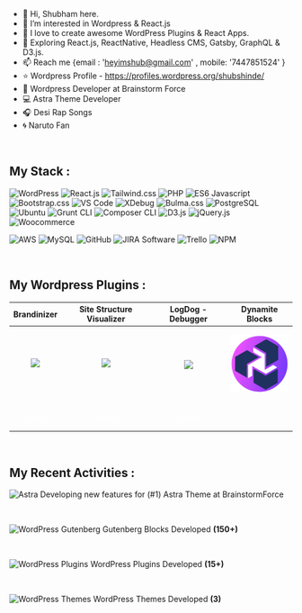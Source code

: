 
- 👋 Hi, Shubham here.
- 👀 I’m interested in Wordpress & React.js
- 💞️ I love to create awesome WordPress Plugins & React Apps.
- 🌱 Exploring React.js, ReactNative, Headless CMS, Gatsby, GraphQL & D3.js.
- 📫 Reach me {email : 'heyimshub@gmail.com' , mobile: '7447851524' }
- ⭐ Wordpress Profile - https://profiles.wordpress.org/shubshinde/
- 🌃 Wordpress Developer at Brainstorm Force
- 💻 Astra Theme Developer
- 🎧 Desi Rap Songs
- 🌀 Naruto Fan

<br>

## My Stack : 
<img src="https://cdn.jsdelivr.net/gh/devicons/devicon/icons/wordpress/wordpress-plain.svg" width="40" title="WordPress">  <img src="https://cdn.jsdelivr.net/gh/devicons/devicon/icons/react/react-original-wordmark.svg" width="40" title="React.js"> <img src="https://cdn.jsdelivr.net/gh/devicons/devicon/icons/tailwindcss/tailwindcss-plain.svg" width="40" title="Tailwind.css"> <img src="https://cdn.jsdelivr.net/gh/devicons/devicon/icons/php/php-plain.svg" width="50" title="PHP"> <img src="https://cdn.jsdelivr.net/gh/devicons/devicon/icons/javascript/javascript-plain.svg" width="35" title="ES6 Javascript"> <img src="https://cdn.jsdelivr.net/gh/devicons/devicon/icons/bootstrap/bootstrap-original.svg" width="35" title="Bootstrap.css"> <img src="https://cdn.jsdelivr.net/gh/devicons/devicon/icons/vscode/vscode-original.svg" width="35" title="VS Code"> <img src="https://upload.wikimedia.org/wikipedia/commons/thumb/c/c3/Xdebug_Logo.svg/1200px-Xdebug_Logo.svg.png" width="60" title="XDebug"> <img src="https://cdn.jsdelivr.net/gh/devicons/devicon/icons/bulma/bulma-plain.svg" width="35" title="Bulma.css"> <img src="https://cdn.jsdelivr.net/gh/devicons/devicon/icons/postgresql/postgresql-original.svg" width="35" title="PostgreSQL"> <img src="https://cdn.jsdelivr.net/gh/devicons/devicon/icons/ubuntu/ubuntu-plain-wordmark.svg" width="40" title="Ubuntu" > <img src="https://cdn.jsdelivr.net/gh/devicons/devicon/icons/grunt/grunt-original-wordmark.svg" width="40" title="Grunt CLI"> <img src="https://cdn.jsdelivr.net/gh/devicons/devicon/icons/composer/composer-original.svg" width="45" title="Composer CLI"> <img src="https://cdn.jsdelivr.net/gh/devicons/devicon/icons/d3js/d3js-original.svg" width="35" title="D3.js"> <img src="https://cdn.jsdelivr.net/gh/devicons/devicon/icons/jquery/jquery-plain-wordmark.svg" width="40" title="jQuery.js">  <img src="https://cdn.jsdelivr.net/gh/devicons/devicon/icons/woocommerce/woocommerce-plain-wordmark.svg" width="40" title="Woocommerce">

<img src="https://cdn.jsdelivr.net/gh/devicons/devicon/icons/amazonwebservices/amazonwebservices-plain-wordmark.svg" width="70" title="AWS"> <img src="https://cdn.jsdelivr.net/gh/devicons/devicon/icons/mysql/mysql-original-wordmark.svg" width="70" title="MySQL">
<img src="https://cdn.jsdelivr.net/gh/devicons/devicon/icons/git/git-plain-wordmark.svg" width="60" title="GitHub">  <img src="https://cdn.jsdelivr.net/gh/devicons/devicon/icons/jira/jira-original-wordmark.svg" width="65" title="JIRA Software">   <img src="https://cdn.jsdelivr.net/gh/devicons/devicon/icons/trello/trello-plain-wordmark.svg" width="70" title="Trello" > <img src="https://cdn.jsdelivr.net/gh/devicons/devicon/icons/npm/npm-original-wordmark.svg" width="60" title="NPM"> 

<br>

##  My Wordpress Plugins : 

| Brandinizer | Site Structure Visualizer | LogDog - Debugger | Dynamite Blocks |
|-------------|-------------|-------------| -------------|
| <p align="center"><img src="https://ps.w.org/brandinizer/assets/icon-256x256.png?rev=2560894" width="150"></p> | <p align="center"><img src="https://i.imgur.com/kb8eYDm.png" width="150"></p> | <p align="center"><img src="https://i.imgur.com/lK38qkX.png" align="center" width="110"></p> | <p align="center"><img src="https://raw.githubusercontent.com/shubshinde/assets-storage/main/Dynamite-Logo.png" align="center" width="110"></p> |
| <p align="center" ><a style="color: white;" href="https://wordpress.org/plugins/brandinizer/">Install</a> </p> | <p align="center" ><a style="color: white;" href="https://wordpress.org/plugins/site-structure-visualizer/">Install</a></p> | <p align="center" ><a style="color: white;" href="https://github.com/shubshinde/logdog-wp">Install</a></p> | 

<br>

## My Recent Activities : 

<img src="https://s3-eu-west-1.amazonaws.com/tpd/logos/5de7c0981d560f0001d69f95/0x0.png" width="70" title="Astra"> Developing new features for (#1) Astra Theme at BrainstormForce

<br>

<img src="https://miro.medium.com/max/600/1*ZHHTwZ9RA33EoiAwJayeXA.png" width="70" title="WordPress Gutenberg"> Gutenberg Blocks Developed <b>(150+)</b>

<br>

<img src="http://www.wpstuffs.com/wp-content/uploads/2013/02/wordpress-plugins.png" width="70" title="WordPress Plugins"> WordPress Plugins Developed <b>(15+)</b>

<br>

<img src="https://icons-for-free.com/iconfiles/png/512/browser+design+graphic+responsive+website+icon-1320165752320239858.png" width="70" title="WordPress Themes"> WordPress Themes Developed  <b>(3)</b>
